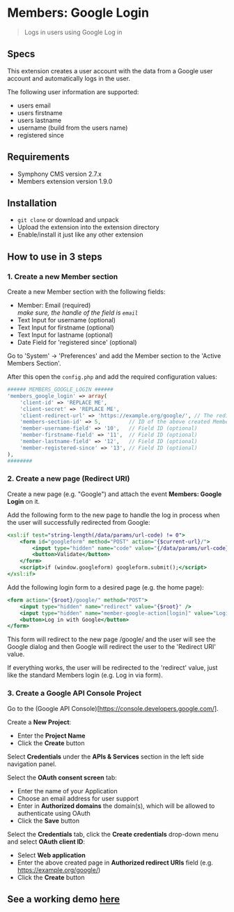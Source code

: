 # Members: Google Login 

> Logs in users using Google Log in

## Specs

This extension creates a user account with the data from a Google user account and automatically logs in the user.

The following user information are supported:

- users email
- users firstname
- users lastname
- username (build from the users name)
- registered since

## Requirements

- Symphony CMS version 2.7.x
- Members extension version 1.9.0

## Installation

- `git clone` or download and unpack
- Upload the extension into the extension directory
- Enable/install it just like any other extension

## How to use in 3 steps

### 1. Create a new Member section

Create a new Member section with the following fields:

- Member: Email (required) <br /><em>make sure, the handle of the field is `email`</em>
- Text Input for username (optional)
- Text Input for firstname (optional)
- Text Input for lastname (optional)
- Date Field for 'registered since' (optional)

Go to 'System' -> 'Preferences' and add the Member section to the 'Active Members Section'.

After this open the `config.php` and add the required configuration values:

```php
###### MEMBERS_GOOGLE_LOGIN ######
'members_google_login' => array(
    'client-id' => 'REPLACE ME',
    'client-secret' => 'REPLACE ME',
    'client-redirect-url' => 'https://example.org/google/', // The redirect URI (see next step)
    'members-section-id' => 5,         // ID of the above created Member section
    'member-username-field' => '10',   // Field ID (optional)
    'member-firstname-field' => '11',  // Field ID (optional)
    'member-lastname-field' => '12',   // Field ID (optional)
    'member-registered-since' => '13', // Field ID (optional)
),
########
```

### 2. Create a new page (Redirect URI)

Create a new page (e.g. "Google") and attach the event __Members: Google Login__ on it.

Add the following form to the new page to handle the log in process when the user will successfully redirected from Google:

```xslt
<xsl:if test="string-length(/data/params/url-code) != 0">
    <form id="googleform" method="POST" action="{$current-url}/">
        <input type="hidden" name="code" value="{/data/params/url-code}" />
        <button>Validate</button>
    </form>
    <script>if (window.googleform) googleform.submit();</script>
</xsl:if>
```

Add the following login form to a desired page (e.g. the home page):

```xslt
<form action="{$root}/google/" method="POST">
    <input type="hidden" name="redirect" value="{$root}" />
    <input type="hidden" name="member-google-action[login]" value="Login" />
    <button>Log in with Google</button>
</form>
```

This form will redirect to the new page /google/ and the user will see the Google dialog and then Google will redirect the user to the 'Redirect URI' value.

If everything works, the user will be redirected to the 'redirect' value, just like the standard Members login (e.g. Log in via form).

### 3. Create a Google API Console Project

Go to the (Google API Console)[https://console.developers.google.com/].

Create a __New Project__:

- Enter the __Project Name__
- Click the __Create__ button

Select __Credentials__ under the __APIs & Services__ section in the left side navigation panel.

Select the __OAuth consent screen__ tab:

- Enter the name of your Application
- Choose an email address for user support
- Enter in __Authorized domains__ the domain(s), which will be allowed to authenticate using OAuth
- Click the __Save__ button

Select the __Credentials__ tab, click the __Create credentials__ drop-down menu and select __OAuth client ID__:

- Select __Web application__
- Enter the above created page in __Authorized redirect URIs__ field (e.g. https://example.org/google/)
- Click the __Create__ button

## See a working demo [here](https://login.bluesky-systems.eu)
